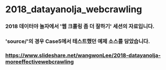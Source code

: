 # 2018_datayanolja_webcrawling
### 2018 데이터야 놀자에서 '웹 크롤링 좀 더 잘하기' 세션의 자료입니다.
### 'source/'의 경우 Case5에서 테스트했던 예제 소스를 담았습니다.

### https://www.slideshare.net/wangwonLee/2018-datayanolja-moreeffectivewebcrawling
